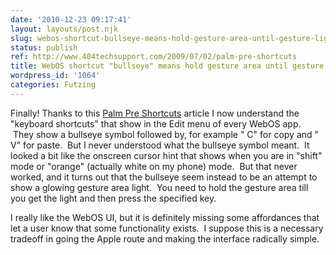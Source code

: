 ```yaml
---
date: '2010-12-23 09:17:41'
layout: layouts/post.njk
slug: webos-shortcut-bullseye-means-hold-gesture-area-until-gesture-light-glows
status: publish
ref: http://www.404techsupport.com/2009/07/02/palm-pre-shortcuts
title: WebOS shortcut "bullseye" means hold gesture area until gesture light glows.
wordpress_id: '1064'
categories: Futzing
---
```



Finally! Thanks to this [Palm Pre Shortcuts](http://www.404techsupport.com/2009/07/02/palm-pre-shortcuts) article I now understand the "keyboard shortcuts" that show in the Edit menu of every WebOS app.  They show a bullseye symbol followed by, for example "  C" for copy and "  V" for paste.  But I never understood what the bullseye symbol meant.  It looked a bit like the onscreen cursor hint that shows when you are in "shift" mode or "orange" (actually white on my phone) mode.  But that never worked, and it turns out that the bullseye seem instead to be an attempt to show a glowing gesture area light.  You need to hold the gesture area till you get the light and then press the specified key.

I really like the WebOS UI, but it is definitely missing some affordances that let a user know that some functionality exists.  I suppose this is a necessary tradeoff in going the Apple route and making the interface radically simple.

